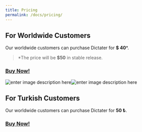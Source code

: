```yaml
---
title: Pricing
permalink: /docs/pricing/
---
```


## For Worldwide Customers
Our worldwide customers can purchase Dictater for **$ 40***.
> *The price will be **$50**  in stable release.

### [**Buy Now!**](https://iyzi.link/AAqZ_g)

![enter image description here](https://iyzi.link/images/mastercard.svg)![enter image description here](https://iyzi.link/images/visa.svg)

## For Turkish Customers

Our worldwide customers can purchase Dictater for **50 ₺**.

### [**Buy Now!**](https://www.shopier.com/ShowProductNew/products.php?id=1398103)
